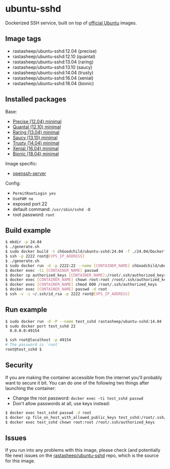 # ubuntu-sshd

Dockerized SSH service, built on top of [official Ubuntu](https://registry.hub.docker.com/_/ubuntu/) images.

## Image tags

- rastasheep/ubuntu-sshd:12.04 (precise)
- rastasheep/ubuntu-sshd:12.10 (quantal)
- rastasheep/ubuntu-sshd:13.04 (raring)
- rastasheep/ubuntu-sshd:13.10 (saucy)
- rastasheep/ubuntu-sshd:14.04 (trusty)
- rastasheep/ubuntu-sshd:16.04 (xenial)
- rastasheep/ubuntu-sshd:18.04 (bionic)

## Installed packages

Base:

- [Precise (12.04) minimal](http://packages.ubuntu.com/precise/ubuntu-minimal)
- [Quantal (12.10) minimal](http://packages.ubuntu.com/quantal/ubuntu-minimal)
- [Raring (13.04) minimal](http://packages.ubuntu.com/raring/ubuntu-minimal)
- [Saucy (13.10) minimal](http://packages.ubuntu.com/saucy/ubuntu-minimal)
- [Trusty (14.04) minimal](http://packages.ubuntu.com/trusty/ubuntu-minimal)
- [Xenial (16.04) minimal](http://packages.ubuntu.com/xenial/ubuntu-minimal)
- [Bionic (18.04) minimal](http://packages.ubuntu.com/bionic/ubuntu-minimal)

Image specific:
- [openssh-server](https://help.ubuntu.com/community/SSH/OpenSSH/Configuring)

Config:

  - `PermitRootLogin yes`
  - `UsePAM no`
  - exposed port 22
  - default command: `/usr/sbin/sshd -D`
  - root password: `root`

## Build example

```bash
$ mkdir -p 24.04
$ ./generate.sh
$ sudo docker build -t chGoodchild/ubuntu-sshd:24.04 -f ./24.04/Dockerfile .
$ ssh -p 2222 root@[VPS_IP_ADDRESS]
$ ./generate.sh 
$ sudo docker run -d -p 2222:22 --name [CONTAINER_NAME] chGoodchild/ubuntu-sshd:24.04
$ docker exec -ti [CONTAINER_NAME] passwd
$ docker cp authorized_keys [CONTAINER_NAME]:/root/.ssh/authorized_keys
$ docker exec [CONTAINER_NAME] chown root:root /root/.ssh/authorized_keys
$ docker exec [CONTAINER_NAME] chmod 600 /root/.ssh/authorized_keys
$ docker exec [CONTAINER_NAME] passwd -d root
$ ssh -v -i ~/.ssh/id_rsa -p 2222 root@[VPS_IP_ADDRESS]
```

## Run example

```bash
$ sudo docker run -d -P --name test_sshd rastasheep/ubuntu-sshd:14.04
$ sudo docker port test_sshd 22
  0.0.0.0:49154

$ ssh root@localhost -p 49154
# The password is `root`
root@test_sshd $
```

## Security

If you are making the container accessible from the internet you'll probably want to secure it bit.
You can do one of the following two things after launching the container:

- Change the root password: `docker exec -ti test_sshd passwd`
- Don't allow passwords at all, use keys instead:

```bash
$ docker exec test_sshd passwd -d root
$ docker cp file_on_host_with_allowed_public_keys test_sshd:/root/.ssh/authorized_keys
$ docker exec test_sshd chown root:root /root/.ssh/authorized_keys
```

## Issues

If you run into any problems with this image, please check (and potentially file new) issues on the [rastasheep/ubuntu-sshd](https://github.com/rastasheep/ubuntu-sshd/issues) repo, which is the source for this image.
